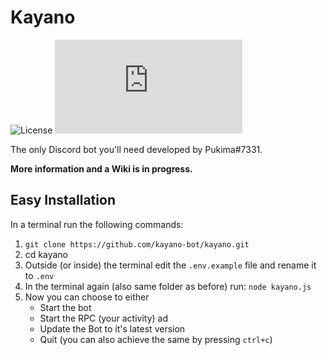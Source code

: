 # Kayano
![License](https://img.shields.io/github/license/kayano-bot/kayano?style=for-the-badge)
![package.json dependency version (prod)](https://img.shields.io/github/package-json/dependency-version/kayano-bot/kayano/discord.js?style=for-the-badge)

The only Discord bot you'll need developed by Pukima#7331.

**More information and a Wiki is in progress.**

## Easy Installation
In a terminal run the following commands:
1. `git clone https://github.com/kayano-bot/kayano.git`
2. cd kayano
3. Outside (or inside) the terminal edit the `.env.example` file and rename it to `.env`
4. In the terminal again (also same folder as before) run: `node kayano.js`
5. Now you can choose to either
    - Start the bot
    - Start the RPC (your activity) ad
    - Update the Bot to it's latest version
    - Quit (you can also achieve the same by pressing `ctrl+c`)